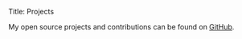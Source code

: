 Title: Projects

My open source projects and contributions can be found on [GitHub](https://github.com/iKevinY).
